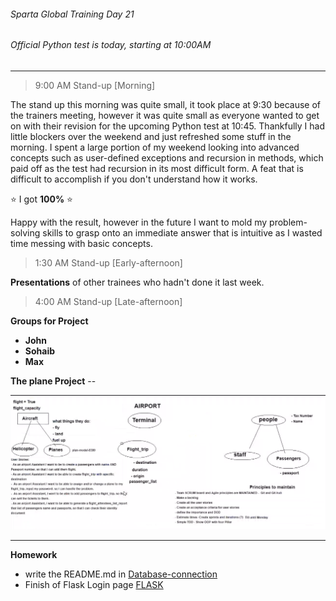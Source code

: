 ###### Sparta Global Training Day 21
###### Official Python test is today, starting at 10:00AM
___

> 9:00 AM Stand-up [Morning]

The stand up this morning was quite small, it took place at 9:30 because of the trainers meeting, however it
was quite small as everyone wanted to get on with their revision for the upcoming Python test at 10:45. Thankfully I had
little blockers over the weekend and just refreshed some stuff in the morning. I spent a large portion of my weekend looking into
advanced concepts such as user-defined exceptions and recursion in methods, which paid off as the test had recursion in its
most difficult form. A feat that is difficult to accomplish if you don't understand how it works.

:star: I got **100%** :star:

Happy with the result, however in the future I want to mold my problem-solving skills to grasp onto an immediate
answer that is intuitive as I wasted time messing with basic concepts.

> 1:30 AM Stand-up [Early-afternoon]

**Presentations** of other trainees who hadn't done it last week.

> 4:00 AM Stand-up [Late-afternoon]

**Groups for Project**
* **John**
* **Sohaib**
* **Max**

**The plane Project** -- 

![alt text](../../Images/Python_Project.PNG)

___
**Homework**
* write the README.md in [Database-connection](../../Python-Files/Database-Connection)
* Finish of Flask Login page [FLASK](../../Python-Files/app)